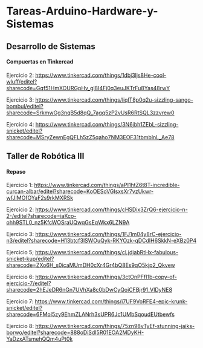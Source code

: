 # Tareas-Arduino-Hardware-y-Sistemas

## Desarrollo de Sistemas 
#### Compuertas en Tinkercad
Ejercicio 2:
https://www.tinkercad.com/things/1dbj3ljs8He-cool-wluff/editel?sharecode=Gqf51HmXOURGpHv_gl8I4Fj0q3euJKTrFu8Yas48rwY

Ejercicio 3:
https://www.tinkercad.com/things/liqlT8p0q2u-sizzling-sango-bombul/editel?sharecode=SrkmwGg3nqB5d8qQ_7agq5zP2vUsR6RtSQL3zzvrew0

Ejercicio 4:
https://www.tinkercad.com/things/3N6jbh1ZEbL-sizzling-snicket/editel?sharecode=MSryZewnEgQFLh5zZ5qaho7NM3EOF31tbmblnL_Ae78

## Taller de Robótica III
#### Repaso
Ejercicio 1: 
https://www.tinkercad.com/things/aPI1htZ6t8T-incredible-curcan-albar/editel?sharecode=KoOESoVGlsxsXr7vzUkwr-wfJIMOfOYaF2s9rkMXRSk

Ejercicio 2:
https://www.tinkercad.com/things/cHSDix3ZrQ6-ejercicio-n-2-/editel?sharecode=iaKco-ohh9STL0_nz5KfcWOSraUQwqGsEqWkx6LZN9A

Ejercicio 3:
https://www.tinkercad.com/things/1FJ1m04y8rC-ejercicio-n3/editel?sharecode=H13btcf3lSWOuQyk-RKYOzk-qDCdIH6SkkN-eXBz0P4

Ejercicio 5;
https://www.tinkercad.com/things/cLjdjabRtHx-fabulous-snicket-kup/editel?sharecode=ZXo6H_s0icaMUmDH0cXr4Gr4bQ8Es9qO5kjp2_Qkvew

Ejercicio 6:
https://www.tinkercad.com/things/3ctOnPFfI1b-copy-of-ejercicio-7/editel?sharecode=2hEJeDR6nGn7UVhXa8c0bDwCyQoiCFBjr91_VlDyNE8

Ejercicio 7:
https://www.tinkercad.com/things/i7UF9VoRFE4-epic-krunk-snicket/editel?sharecode=6FMoI5zy9EhmZLANrh3sUPR6Jc1UMbSqoudEUtbewfs

Ejercicio 8:
https://www.tinkercad.com/things/75zn98vTyEf-stunning-jaiks-borwo/editel?sharecode=888oDiSdI5R01EOA2MDyKH-YaDzxATsmehQQm4uPt0k
